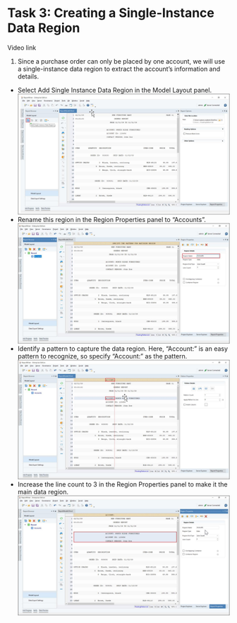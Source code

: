 # Task 3: Creating a Single-Instance Data Region #

Video link

1. Since a purchase order can only be placed by one account, we will use a single-instance data region to extract the account’s information and details.                       
+  Select Add Single Instance Data Region in the Model Layout panel. 
![alt image](https://github.com/Raghukashyap1143/Astera-s-lab/blob/main/LabguideBhav/2.png?raw=true)
+   Rename this region in the Region Properties panel to “Accounts”.
![alt image](https://github.com/Raghukashyap1143/Astera-s-lab/blob/main/LabguideBhav/3.png?raw=true)
+   Identify a pattern to capture the data region. Here, “Account:” is an easy pattern to recognize, so specify “Account:” as the pattern.
![alt image](https://github.com/Raghukashyap1143/Astera-s-lab/blob/main/LabguideBhav/4.png?raw=true)
+   Increase the line count to 3 in the Region Properties panel to make it the main data region.
![alt image](https://github.com/Raghukashyap1143/Astera-s-lab/blob/main/LabguideBhav/5.png?raw=true)
